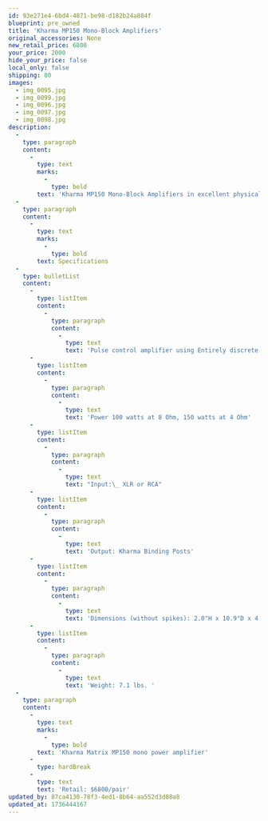 ```yaml
---
id: 93e271e4-6bd4-4871-be98-d182b24a884f
blueprint: pre_owned
title: 'Kharma MP150 Mono-Block Amplifiers'
original_accessories: None
new_retail_price: 6800
your_price: 2000
hide_your_price: false
local_only: false
shipping: 80
images:
  - img_0095.jpg
  - img_0099.jpg
  - img_0096.jpg
  - img_0097.jpg
  - img_0098.jpg
description:
  -
    type: paragraph
    content:
      -
        type: text
        marks:
          -
            type: bold
        text: 'Kharma MP150 Mono-Block Amplifiers in excellent physical and functional condition. Class D amplifier design with excellent sound. Units sold as new for $6,800.00'
  -
    type: paragraph
    content:
      -
        type: text
        marks:
          -
            type: bold
        text: Specifications
  -
    type: bulletList
    content:
      -
        type: listItem
        content:
          -
            type: paragraph
            content:
              -
                type: text
                text: 'Pulse control amplifier using Entirely discrete transistor and FETs'
      -
        type: listItem
        content:
          -
            type: paragraph
            content:
              -
                type: text
                text: 'Power 100 watts at 8 Ohm, 150 watts at 4 Ohm'
      -
        type: listItem
        content:
          -
            type: paragraph
            content:
              -
                type: text
                text: "Input:\_ XLR or RCA"
      -
        type: listItem
        content:
          -
            type: paragraph
            content:
              -
                type: text
                text: 'Output: Kharma Binding Posts'
      -
        type: listItem
        content:
          -
            type: paragraph
            content:
              -
                type: text
                text: 'Dimensions (without spikes): 2.0"H x 10.9"D x 4.9"W'
      -
        type: listItem
        content:
          -
            type: paragraph
            content:
              -
                type: text
                text: 'Weight: 7.1 lbs. '
  -
    type: paragraph
    content:
      -
        type: text
        marks:
          -
            type: bold
        text: 'Kharma Matrix MP150 mono power amplifier'
      -
        type: hardBreak
      -
        type: text
        text: 'Retail: $6800/pair'
updated_by: 87ca4130-78f3-4ed1-8b64-aa552d3d08a8
updated_at: 1736444167
---
```

